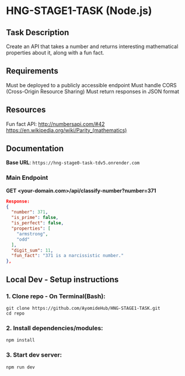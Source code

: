 # HNG-STAGE1-TASK (Node.js)

## Task Description
Create an API that takes a number and returns interesting mathematical properties about it, along with a fun fact.

## Requirements
 Must be deployed to a publicly accessible endpoint
 Must handle CORS (Cross-Origin Resource Sharing)
 Must return responses in JSON format

## Resources
 Fun fact API: http://numbersapi.com/#42
 https://en.wikipedia.org/wiki/Parity_(mathematics)


## Documentation

**Base URL**: `https://hng-stage0-task-tdv5.onrender.com`

### Main Endpoint
**GET <your-domain.com>/api/classify-number?number=371**
```json
Response:
{
  "number": 371,
  "is_prime": false,
  "is_perfect": false,
  "properties": [
    "armstrong",
    "odd"
  ],
  "digit_sum": 11,
  "fun_fact": "371 is a narcissistic number."
},

```


## Local Dev - Setup instructions

### 1. Clone repo - On Terminal(Bash):

```
git clone https://github.com/AyomideHub/HNG-STAGE1-TASK.git
cd repo
```
### 2. Install dependencies/modules:
```
npm install
```

### 3. Start dev server:
```
npm run dev
```